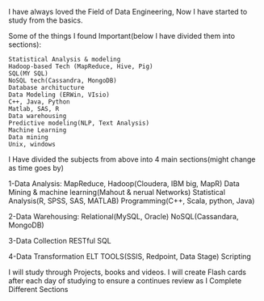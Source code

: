 I have always loved the Field of Data Engineering, Now I have started to study from the basics.

Some of the things I found Important(below I have divided them into sections):

    Statistical Analysis & modeling
    Hadoop-based Tech (MapReduce, Hive, Pig)
    SQL(MY SQL)
    NoSQL tech(Cassandra, MongoDB)
    Database architucture
    Data Modeling (ERWin, VIsio)
    C++, Java, Python
    Matlab, SAS, R
    Data warehousing
    Predictive modeling(NLP, Text Analysis)
    Machine Learning
    Data mining
    Unix, windows


I Have divided the subjects from above into 4 main sections(might change as time goes by)

 1-Data Analysis:
      MapReduce, Hadoop(Cloudera, IBM big, MapR)
      Data Mining & machine learning(Mahout & nerual Networks)
      Statistical Analysis(R, SPSS, SAS, MATLAB)
      Programming(C++, Scala, python, Java)
    
  2-Data Warehousing:
      Relational(MySQL, Oracle)
      NoSQL(Cassandara, MongoDB)
    
  3-Data Collection
      RESTful
      SQL

  4-Data Transformation
      ELT TOOLS(SSIS, Redpoint, Data Stage)
      Scripting
      
  I will study through Projects, books and videos. 
  I will create Flash cards after each day of studying to ensure a continues review as I Complete Different Sections
  
